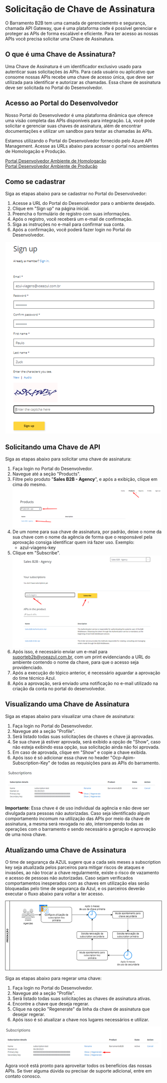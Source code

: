 # Solicitação de Chave de Assinatura

O Barramento B2B tem uma camada de gerenciamento e segurança, chamada API Gateway, que é uma plataforma onde é possível gerenciar e proteger as APIs de forma escalável e eficiente. Para ter acesso as nossas APIs você precisa solicitar uma Chave de Assinatura.

## O que é uma Chave de Assinatura?

Uma Chave de Assinatura é um identificador exclusivo usado para autenticar suas solicitações às APIs. Para cada usuário ou aplicativo que consome nossas APIs recebe uma chave de acesso única, que deve ser utilizada para identificar e autorizar as chamadas.
Essa chave de assinatura deve ser solicitada no Portal do Desenvolvedor.

## Acesso ao Portal do Desenvolvedor

Nosso Portal do Desenvolvedor é uma plataforma dinâmica que oferece uma visão completa das APIs disponíveis para integração. Lá, você pode solicitar e gerenciar suas chaves de assinatura, além de encontrar documentações e utilizar um sandbox para testar as chamadas às APIs.

Estamos utilizando o Portal do Desenvolvedor fornecido pelo Azure API Management. Acesse as URLs abaixo para acessar o portal nos ambientes de Homologação e Produção.

[Portal Desenvolvedor Ambiente de Homologação](https://apim-stg-us-general.developer.azure-api.net/product#product=sales-b2b-agency)   
[Portal Desenvolvedor Ambiente de Produção](https://apim-prd-us-general.developer.azure-api.net/product#product=sales-b2b-agency)

## Como se cadastrar

Siga as etapas abaixo para se cadastrar no Portal do Desenvolvedor:

1. Acesse a URL do Portal do Desenvolvedor para o ambiente desejado.
2. Clique em "Sign up" na página inicial.
3. Preencha o formulário de registro com suas informações.
4. Após o registro, você receberá um e-mail de confirmação.
5. Siga as instruções no e-mail para confirmar sua conta.
6. Após a confirmação, você poderá fazer login no Portal do Desenvolvedor.

![Signup](/docs/assets/subkey-signup.png)

## Solicitando uma Chave de API

Siga as etapas abaixo para solicitar uma chave de assinatura:

1. Faça login no Portal do Desenvolvedor.
2. Navegue até a seção "Products".
3. Filtre pelo produto "__Sales B2B - Agency__", e após a exibição, clique em cima do mesmo.
![Passos 2 e 3](/docs/assets/subkey-search-product.png)
4. De um nome para sua chave de assinatura, por padrão, deixe o nome da sua chave com o nome da agência de forma que o responsável pela aprovação consiga identificar quem irá fazer uso. Exemplo:
    - azul-viagens-key
5. Clique em "Subscribe".
![Passos 4 e 5](/docs/assets/subkey-subscribe-product.png)
6. Após isso, é necessário enviar um e-mail para suporteb2b@voeazul.com.br, com um print evidenciando a URL do ambiente contendo o nome da chave, para que o acesso seja providenciado.
7. Após a execução do tópico anterior, é necessário aguardar a aprovação do time técnico Azul.
8. Após a aprovação, será enviado uma notificação no e-mail utilizado na criação da conta no portal do desenvolvedor.

## Visualizando uma Chave de Assinatura

Siga as etapas abaixo para visualizar uma chave de assinatura:

1. Faça login no Portal do Desenvolvedor.
2. Navegue até a seção "Profile".
3. Será listado todas suas solicitações de chaves e chave já aprovadas.
4. Se sua chave já estiver aprovada, será exibido a opção de "Show", caso não esteja exibindo essa opção, sua solicitação ainda não foi aprovada.
4. Em caso de aprovada, clique em "Show" e copie a chave exibida.
5. Após isso é só adicionar essa chave no header "Ocp-Apim-Subscription-Key" de todas as requisições para as APIs do barramento.

![Subscriptions](/docs/assets/subkey-show-key.png)

__Importante__: Essa chave é de uso individual da agência e não deve ser divulgada para pessoas não autorizadas.
Caso seja identificado algum comportamento incomum na utilização das APIs por meio da chave de assinatura, a mesma será revogada no ato, interrompendo todas as operações com o barramento e sendo necessário a geração e aprovação de uma nova chave.

## Atualizando uma Chave de Assinatura

O time de segurança da AZUL sugere que a cada seis meses a subscription key seja atualizada pelos parceiros para mitigar riscos de ataques e invasões, ao não trocar a chave regularmente, existe o risco de vazamento e acesso de pessoas não autorizadas. Caso sejam verificados comportamentos inesperados com as chaves em utilização elas serão bloqueadas pelo time de segurança da Azul, e os parceiros deverão executar o fluxo abaixo para voltar a ter acesso.

![Change Subscription Key](/docs/assets/subkey-change-subkey_PT.png)

Siga as etapas abaixo para regerar uma chave:

1. Faça login no Portal do Desenvolvedor.
2. Navegue até a seção "Profile".
3. Será listado todas suas solicitações as chaves de assinatura ativas.
4. Encontre a chave que deseja regerar.
5. Clique na opção "Regenerate" da linha da chave de assinatura que desejar regerar.
6. Após isso é só atualizar a chave nos lugares necessários e utilizar.

![Regenerate Subscription Key](/docs/assets/subkey-regenerate-key.png)

Agora você está pronto para aproveitar todos os benefícios das nossas APIs. Se tiver alguma dúvida ou precisar de suporte adicional, entre em contato conosco.